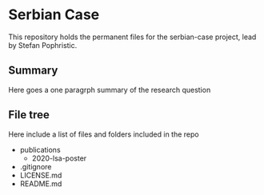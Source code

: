 # Serbian Case
This repository holds the permanent files for the serbian-case project, lead by Stefan Pophristic. 

## Summary
Here goes a one paragrph summary of the research question

## File tree 
Here include a list of files and folders included in the repo

- publications
  - 2020-lsa-poster
- .gitignore
- LICENSE.md
- README.md
